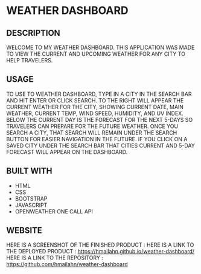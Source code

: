 # WEATHER DASHBOARD

## DESCRIPTION
WELCOME TO MY WEATHER DASHBOARD. THIS APPLICATION WAS MADE TO VIEW THE CURRENT AND UPCOMING WEATHER FOR ANY CITY TO HELP TRAVELERS. 

## USAGE
TO USE TO WEATHER DASHBOARD, TYPE IN A CITY IN THE SEARCH BAR AND HIT ENTER OR CLICK SEARCH. TO THE RIGHT WILL APPEAR THE CURRENT WEATHER FOR THE CITY, SHOWING CURRENT DATE, MAIN WEATHER, CURRENT TEMP, WIND SPEED, HUMIDITY, AND UV INDEX. BELOW THE CURRENT DAY IS THE FORECAST FOR THE NEXT 5-DAYS SO TRAVELERS CAN PREPARE FOR THE FUTURE WEATHER. ONCE YOU SEARCH A CITY, THAT SEARCH WILL REMAIN UNDER THE SEARCH BUTTON FOR EASIER NAVIGATION IN THE FUTURE. IF YOU CLICK ON A SAVED CITY UNDER THE SEARCH BAR THAT CITIES CURRENT AND 5-DAY FORECAST WILL APPEAR ON THE DASHBOARD.

## BUILT WITH
* HTML
* CSS
* BOOTSTRAP
* JAVASCRIPT
* OPENWEATHER ONE CALL API

## WEBSITE
HERE IS A SCREENSHOT OF THE FINISHED PRODUCT : 
HERE IS A LINK TO THE DEPLOYED PRODUCT : https://hmailahn.github.io/weather-dashboard/
HERE IS A LINK TO THE REPOSITORY : https://github.com/hmailahn/weather-dashboard
